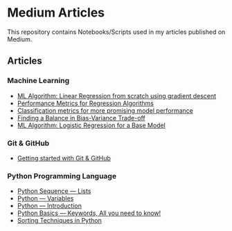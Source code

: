 # Medium Articles
This repository contains Notebooks/Scripts used in my articles published on Medium. 

## Articles

### Machine Learning
- [ML Algorithm: Linear Regression from scratch using gradient descent](https://medium.com/@madhuri15/ml-algorithm-linear-regression-from-scratch-using-gradient-descent-algorithm-6639ae8663c)
- [Performance Metrics for Regression Algorithms](https://medium.com/@madhuri15/performance-metrics-for-regression-algorithms-1c889e68fde5)
- [Classification metrics for more promising model performance](https://medium.com/dev-genius/classification-metrics-5713f5a7b8e5)
- [Finding a Balance in Bias-Variance Trade-off](https://medium.com/dev-genius/bias-variance-trade-off-c4139fc798b7)
- [ML Algorithm: Logistic Regression for a Base Model](https://medium.com/mlearning-ai/ml-algorithm-logistic-regression-for-a-base-model-35ca5f5029e4)
### Git & GitHub
- [Getting started with Git & GitHub](https://medium.com/@madhuri15/getting-started-with-git-github-2088e7a8786f)

### Python Programming Language
- [Python Sequence — Lists]()
- [Python — Variables](https://medium.com/@madhuri15/python-variables-bc14437368b0)
- [Python — Introduction](https://medium.com/@madhuri15/python-introduction-41a93e285eaa)
- [Python Basics — Keywords, All you need to know!](https://medium.com/@madhuri15/python-basics-keywords-all-you-need-to-know-275ba48970a5)
- [Sorting Techniques in Python](https://medium.com/@madhuri15/sorting-techniques-in-python-5f0de026ad58)
